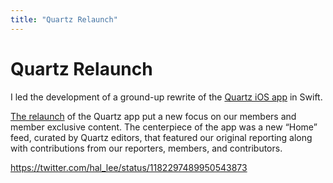 ```yaml
---
title: "Quartz Relaunch"
---
```


# Quartz Relaunch

I led the development of a ground-up rewrite of the [Quartz iOS app](https://apps.apple.com/us/app/quartz/id1437569339) in Swift.

[The relaunch](https://qz.com/1724663/putting-members-at-the-heart-of-quartz/) of the Quartz app put a new focus on our members and member exclusive content. The centerpiece of the app was a new “Home” feed, curated by Quartz editors, that featured our original reporting along with contributions from our reporters, members, and contributors.

https://twitter.com/hal_lee/status/1182297489950543873
